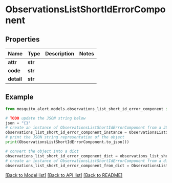# ObservationsListShortIdErrorComponent


## Properties

Name | Type | Description | Notes
------------ | ------------- | ------------- | -------------
**attr** | **str** |  | 
**code** | **str** |  | 
**detail** | **str** |  | 

## Example

```python
from mosquito_alert.models.observations_list_short_id_error_component import ObservationsListShortIdErrorComponent

# TODO update the JSON string below
json = "{}"
# create an instance of ObservationsListShortIdErrorComponent from a JSON string
observations_list_short_id_error_component_instance = ObservationsListShortIdErrorComponent.from_json(json)
# print the JSON string representation of the object
print(ObservationsListShortIdErrorComponent.to_json())

# convert the object into a dict
observations_list_short_id_error_component_dict = observations_list_short_id_error_component_instance.to_dict()
# create an instance of ObservationsListShortIdErrorComponent from a dict
observations_list_short_id_error_component_from_dict = ObservationsListShortIdErrorComponent.from_dict(observations_list_short_id_error_component_dict)
```
[[Back to Model list]](../README.md#documentation-for-models) [[Back to API list]](../README.md#documentation-for-api-endpoints) [[Back to README]](../README.md)


